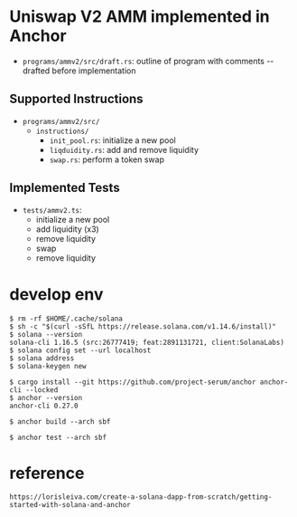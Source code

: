 # Uniswap V2 AMM implemented in Anchor

- `programs/ammv2/src/draft.rs`: outline of program with comments -- drafted before implementation

## Supported Instructions

- `programs/ammv2/src/`
    - `instructions/`
        - `init_pool.rs`: initialize a new pool
        - `liqduidity.rs`: add and remove liquidity
        - `swap.rs`: perform a token swap

## Implemented Tests

- `tests/ammv2.ts`:
    - initialize a new pool
    - add liquidity (x3)
    - remove liquidity
    - swap
    - remove liquidity

# develop env

```
$ rm -rf $HOME/.cache/solana
$ sh -c "$(curl -sSfL https://release.solana.com/v1.14.6/install)"
$ solana --version
solana-cli 1.16.5 (src:26777419; feat:2891131721, client:SolanaLabs)
$ solana config set --url localhost
$ solana address
$ solana-keygen new
```

```
$ cargo install --git https://github.com/project-serum/anchor anchor-cli --locked 
$ anchor --version
anchor-cli 0.27.0
```

```
$ anchor build --arch sbf
```

```
$ anchor test --arch sbf
```

# reference

```
https://lorisleiva.com/create-a-solana-dapp-from-scratch/getting-started-with-solana-and-anchor 
```

